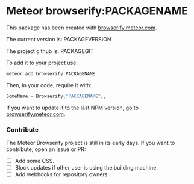 # Meteor browserify:PACKAGENAME

This package has been created with [browserify.meteor.com](http://browserify.meteor.com).

The current version is: PACKAGEVERSION

The project github is: PACKAGEGIT

To add it to your project use:

```bash
meteor add browserify:PACKAGENAME
```

Then, in your code, require it with:

```javascript
SomeName = Browserify["PACKAGENAME"];
```

If you want to update it to the last NPM version, go to [browserify.meteor.com](http://browserify.meteor.com).

### Contribute

The Meteor Browserify project is still in its early days. If you want to contribute, open an issue or PR:

* [ ] Add some CSS.
* [ ] Block updates if other user is using the building machine.
* [ ] Add webhooks for repository owners.
